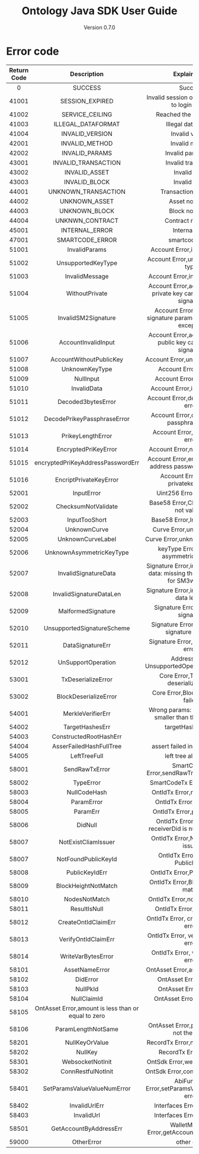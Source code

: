 <h1 align="center"> Ontology Java SDK User Guide </h1>
<p align="center" class="version">Version 0.7.0 </p>

# Error code

| Return Code | Description                   | Explaination                                     |
| :----------:|:-----------------------------:|:------------------------------------------------:|
| 0           | SUCCESS                       | Success                                          |
| 41001       | SESSION_EXPIRED               | Invalid session or timeout (need to login again) |
| 41002       | SERVICE_CEILING               | Reached the service limit                        |
| 41003       | ILLEGAL_DATAFORMAT            | Illegal data format                              |
| 41004       | INVALID_VERSION               | Invalid version                                  |
| 42001       | INVALID_METHOD                | Invalid method                                   |
| 42002       | INVALID_PARAMS                | Invalid parameters                               |
| 43001       | INVALID_TRANSACTION           | Invalid transaction                              |
| 43002       | INVALID_ASSET                 | Invalid asset                                    |
| 43003       | INVALID_BLOCK                 | Invalid block                                    |
| 44001       | UNKNOWN_TRANSACTION           | Transaction not found                            |
| 44002       | UNKNOWN_ASSET                 | Asset not found                                  |
| 44003       | UNKNOWN_BLOCK                 | Block not found                                  |
| 44004       | UNKNWN_CONTRACT               | Contract not found                                  |
| 45001       | INTERNAL_ERROR                | Internal error                                   |
| 47001       | SMARTCODE_ERROR               | smartcode error                                  |
|51001  |  InvalidParams |Account Error,invalid params|
|51002  |  UnsupportedKeyType |Account Error,unsupported key type|
|51003  |  InvalidMessage |Account Error,invalid message|
|51004  |  WithoutPrivate |Account Error,account without private key cannot generate signature|
|51005  |  InvalidSM2Signature |Account Error,invalid SM2 signature parameter, ID (String) excepted|
|51006  |  AccountInvalidInput |Account Error,account without public key cannot verify signature|
|51007  |  AccountWithoutPublicKey |Account Error,unknown key type|
|51008  |  UnknownKeyType |Account Error,null input|
|51009  |  NullInput |Account Error,invalid data|
|51010  |  InvalidData |Account Error,invalid params|
|51011  |  Decoded3bytesError |Account Error,decoded 3 bytes error|
|51012  |  DecodePrikeyPassphraseError |Account Error,decode prikey passphrase error|
|51013  |  PrikeyLengthError |Account Error,Prikey length error|
|51014  |  EncryptedPriKeyError |Account Error,null prikey error|
|51015  |  encryptedPriKeyAddressPasswordErr |Account Error,encryptedPriKey address password not match.|
|51016  |  EncriptPrivateKeyError |Account Error, encript privatekey error,|
|52001  |  InputError |Uint256 Error,input error|
|52002  |  ChecksumNotValidate |Base58 Error,Checksum does not validate|
|52003  |  InputTooShort |Base58 Error,Input too short|
|52004  |  UnknownCurve |Curve Error,unknown curve|
|52005  |  UnknownCurveLabel |Curve Error,unknown curve label|
|52006  |  UnknownAsymmetricKeyType |keyType Error,unknown asymmetric key type|
|52007  |  InvalidSignatureData |Signature Error,invalid signature data: missing the ID parameter for SM3withSM2|
|52008  |  InvalidSignatureDataLen |Signature Error,invalid signature data length|
|52009  |  MalformedSignature |Signature Error,malformed signature|
|52010  |  UnsupportedSignatureScheme |Signature Error,unsupported signature scheme:|
|52011  |  DataSignatureErr |Signature Error,Data signature error.|
|52012  |  UnSupportOperation |Address Error, UnsupportedOperationException|
|53001  |  TxDeserializeError |Core Error,Transaction deserialize failed|
|53002  |  BlockDeserializeError |Core Error,Block deserialize failed|
|54001  |  MerkleVerifierErr |Wrong params: the tree size is smaller than the leaf index|
|54002  |  TargetHashesErr |targetHashes error|
|54003  |  ConstructedRootHashErr ||
|54004  |  AsserFailedHashFullTree |assert failed in hash full tree|
|54005  |  LeftTreeFull | left tree always full |
|58001  |  SendRawTxError |SmartCodeTx Error,sendRawTransaction error|
|58002  |  TypeError |SmartCodeTx Error,type error|
|58003  |  NullCodeHash |OntIdTx Error,null codeHash|
|58004  |  ParamError |OntIdTx Error,param error|
|58005  |  ParamErr |OntIdTx Error,param error...|
|58006  |  DidNull |OntIdTx Error,SendDid or receiverDid is null in metaData|
|58007  |  NotExistCliamIssuer |OntIdTx Error,Not exist cliam issuer|
|58007  |  NotFoundPublicKeyId |OntIdTx Error,not found PublicKeyId|
|58008  |  PublicKeyIdErr |OntIdTx Error,PublicKeyId err|
|58009  |  BlockHeightNotMatch |OntIdTx Error,BlockHeight not match|
|58010  |  NodesNotMatch |OntIdTx Error,nodes not match|
|58011  |  ResultIsNull |OntIdTx Error,result is null|
|58012  |  CreateOntIdClaimErr |OntIdTx Error, createOntIdClaim error|
|58013  |  VerifyOntIdClaimErr |OntIdTx Error, verifyOntIdClaim error|
|58014  |  WriteVarBytesError |OntIdTx Error, writeVarBytes error|
|58101  |  AssetNameError |OntAsset Error,asset name error|
|58102  |  DidError |OntAsset Error,Did error|
|58103  |  NullPkId |OntAsset Error,null pkId|
|58104  |  NullClaimId |OntAsset Error,null claimId|
|58105  |  OntAsset Error,amount is less than or equal to zero|
|58106  |  ParamLengthNotSame |OntAsset Error,param length is not the same|
|58201  |  NullKeyOrValue |RecordTx Error,null key or value|
|58202  |  NullKey |RecordTx Error,null  key|
|58301  |  WebsocketNotInit |OntSdk Error,websocket not init|
|58302  |  ConnRestfulNotInit |OntSdk Error,connRestful not init|
|58401  |  SetParamsValueValueNumError |AbiFunction Error,setParamsValue value num error|
|58402  |  InvalidUrlErr |Interfaces Error,Invalid url:|
|58403  |  InvalidUrl |Interfaces Error,Invalid url:|
|58501  |  GetAccountByAddressErr |WalletManager Error,getAccountByAddress err|
|59000  |  OtherError| other error|